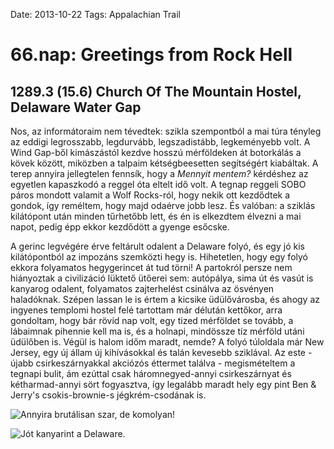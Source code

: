 Date: 2013-10-22
Tags: Appalachian Trail

# 66.nap: Greetings from Rock Hell

## 1289.3 (15.6) Church Of The Mountain Hostel, Delaware Water Gap

Nos, az informátoraim nem tévedtek: szikla szempontból a mai túra tényleg az eddigi legrosszabb, legdurvább, legszadistább, legkeményebb volt. A Wind Gap-ből kimászástól kezdve hosszú mérföldeken át botorkálás a kövek között, miközben a talpaim kétségbeesetten segítségért kiabáltak. A terep annyira jellegtelen fennsík, hogy a *Mennyit mentem?* kérdéshez az egyetlen kapaszkodó a reggel óta eltelt idő volt. A tegnap reggeli SOBO páros mondott valamit a Wolf Rocks-ról, hogy nekik ott kezdődtek a gondok, így reméltem, hogy majd odaérve jobb lesz. És valóban: a sziklás kilátópont után minden tűrhetőbb lett, és én is elkezdtem élvezni a mai napot, pedig épp ekkor kezdődött a gyenge esőcske.

A gerinc legvégére érve feltárult odalent a Delaware folyó, és egy jó kis kilátópontból  az impozáns szemközti hegy is. Hihetetlen, hogy egy folyó ekkora folyamatos hegygerincet át tud törni! A partokról persze nem hiányoztak a civilizáció lüktető ütőerei sem: autópálya, sima út és vasút is kanyarog odalent, folyamatos zajterhelést csinálva az ösvényen haladóknak. Szépen lassan le is értem a kicsike üdülővárosba, és ahogy az ingyenes templomi hostel felé tartottam már délután kettőkor, arra gondoltam, hogy bár rövid nap volt, egy tized mérföldet se tovább, a lábaimnak pihennie kell ma is, és a holnapi, mindössze tíz mérföld utáni üdülőben is. Végül is halom időm maradt, nemde? A folyó túloldala már New Jersey, egy új állam új kihívásokkal és talán kevesebb sziklával. Az este - újabb csirkeszárnyakkal akciózós éttermet találva - megismételtem a tegnapi bulit, ám ezúttal csak háromnegyed-annyi csirkeszárnyat és kétharmad-annyi sört fogyasztva, így legalább maradt hely egy pint Ben & Jerry's csokis-brownie-s jégkrém-csodának is.

![Annyira brutálisan szar, de komolyan!](https://lh3.googleusercontent.com/-cb47wgV5ZUw/UoU6TRPLg8I/AAAAAAAAIf8/JiYZBNIGeOs/s1024-Ic42/20131022_102344_m.jpg)

![Jót kanyarint a Delaware.](https://lh3.googleusercontent.com/-RumoqXa1KDU/UoU6UPYIgzI/AAAAAAAAIfs/NtJzRvItMo0/s1024-Ic42/20131022_132943_p.jpg)